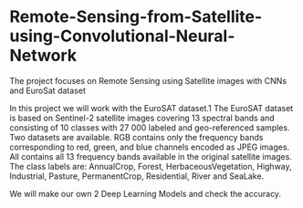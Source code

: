# Remote-Sensing-from-Satellite-using-Convolutional-Neural-Network
The project focuses on Remote Sensing using Satellite images with CNNs and EuroSat dataset

In this project we will work with the EuroSAT dataset.1 The EuroSAT dataset is based
on Sentinel-2 satellite images covering 13 spectral bands and consisting of 10 classes with
27 000 labeled and geo-referenced samples. Two datasets are available. RGB contains
only the frequency bands corresponding to red, green, and blue channels encoded as JPEG
images. All contains all 13 frequency bands available in the original satellite images. The
class labels are: AnnualCrop, Forest, HerbaceousVegetation, Highway, Industrial, Pasture,
PermanentCrop, Residential, River and SeaLake.

We will make our own 2 Deep Learning Models and check the accuracy.
